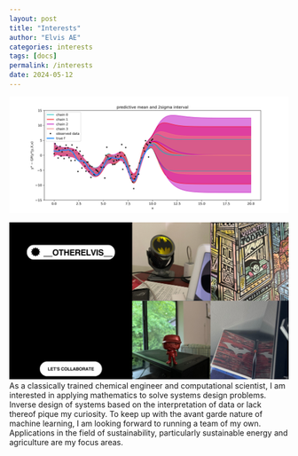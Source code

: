 ```yaml
---
layout: post
title: "Interests"
author: "Elvis AE"
categories: interests
tags: [docs]
permalink: /interests
date: 2024-05-12
---
```

![GPs](img/GP.png)

![Interests](img/interests3.png)
As a classically trained chemical engineer and computational scientist, I am interested in applying mathematics to solve systems design problems. Inverse design of systems based on the interpretation of data or lack thereof pique my curiosity. To keep up with the avant garde nature of machine learning, I am looking forward to running a team of my own. Applications in the field of sustainability, particularly sustainable energy and agriculture are my focus areas.

